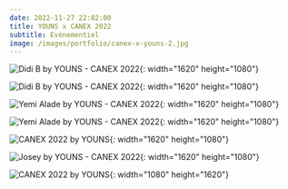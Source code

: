 ```yaml
---
date: 2022-11-27 22:02:00
title: YOUNS x CANEX 2022
subtitle: Evènementiel
image: /images/portfolio/canex-x-youns-2.jpg
---
```

![Didi B by YOUNS - CANEX 2022](/images/portfolio/canex-x-youns-2.jpg){: width="1620" height="1080"}

![Didi B by YOUNS - CANEX 2022](/images/portfolio/canex-x-youns-7.jpg){: width="1620" height="1080"}

![Yemi Alade by YOUNS - CANEX 2022](/images/portfolio/canex-x-youns-1.jpg){: width="1620" height="1080"}

![Yemi Alade by YOUNS - CANEX 2022](/images/portfolio/canex-x-youns-4.jpg){: width="1620" height="1080"}

![CANEX 2022 by YOUNS](/images/portfolio/canex-x-youns-3.jpg){: width="1620" height="1080"}

![Josey by YOUNS - CANEX 2022](/images/portfolio/canex-x-youns-6.jpg){: width="1620" height="1080"}

![CANEX 2022 by YOUNS](/images/portfolio/canex-x-youns-5.jpg){: width="1080" height="1620"}
